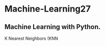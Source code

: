 # Machine-Learning27
Machine Learning with Python.
----------------------------
K Nearest Neighbors (KNN
